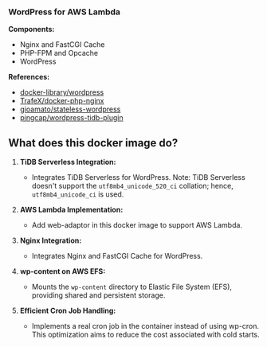 ### WordPress for AWS Lambda

**Components:**
- Nginx and FastCGI Cache
- PHP-FPM and Opcache
- WordPress

**References:**
- [docker-library/wordpress](https://github.com/docker-library/wordpress/tree/ac65dab91d64f611e4fa89b5e92903e163d24572)
- [TrafeX/docker-php-nginx](https://github.com/TrafeX/docker-php-nginx/blob/master/README.md)
- [gioamato/stateless-wordpress](https://github.com/gioamato/stateless-wordpress/tree/master)
- [pingcap/wordpress-tidb-plugin](https://github.com/pingcap/wordpress-tidb-plugin)

## What does this docker image do?

1. **TiDB Serverless Integration:**
   - Integrates TiDB Serverless for WordPress. Note: TiDB Serverless doesn't support the `utf8mb4_unicode_520_ci` collation; hence, `utf8mb4_unicode_ci` is used.

2. **AWS Lambda Implementation:**
   - Add web-adaptor in this docker image to support AWS Lambda.

3. **Nginx Integration:**
   - Integrates Nginx and FastCGI Cache for WordPress.

3. **wp-content on AWS EFS:**
   - Mounts the `wp-content` directory to Elastic File System (EFS), providing shared and persistent storage.

4. **Efficient Cron Job Handling:**
   - Implements a real cron job in the container instead of using wp-cron. This optimization aims to reduce the cost associated with cold starts.


